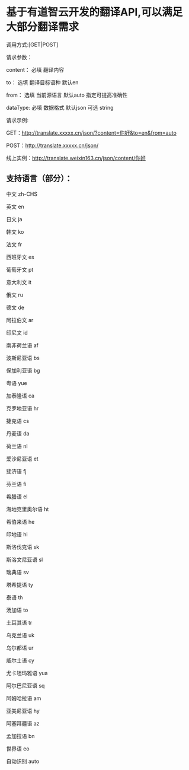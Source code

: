 # 基于有道智云开发的翻译API,可以满足大部分翻译需求
调用方式:[GET|POST]  

请求参数：  

content： 必填 翻译内容  

to： 选填 翻译目标语种 默认en  

from： 选填 当前源语言 默认auto 指定可提高准确性  

dataType: 必填 数据格式 默认json 可选 string  

请求示例:  

GET：http://translate.xxxxx.cn/json/?content=你好&to=en&from=auto  

POST：http://translate.xxxxx.cn/json/  

线上实例：http://translate.weixin163.cn/json/content/你好

## 支持语言（部分）：
中文	zh-CHS  

英文	en  

日文	ja  

韩文	ko  

法文	fr  

西班牙文	es  

葡萄牙文	pt  

意大利文	it  

俄文	ru  

德文	de  

阿拉伯文	ar  

印尼文	id  

南非荷兰语	af  

波斯尼亚语	bs  

保加利亚语	bg  

粤语	yue  

加泰隆语	ca  

克罗地亚语	hr  

捷克语	cs  

丹麦语	da  

荷兰语	nl  

爱沙尼亚语	et  

斐济语	fj  

芬兰语	fi  

希腊语	el  

海地克里奥尔语	ht  

希伯来语	he  

印地语	hi  

斯洛伐克语	sk  

斯洛文尼亚语	sl  

瑞典语	sv  

塔希提语	ty  

泰语	th  

汤加语	to  

土耳其语	tr  

乌克兰语	uk  

乌尔都语	ur  

威尔士语	cy  

尤卡坦玛雅语	yua  

阿尔巴尼亚语	sq  

阿姆哈拉语	am  

亚美尼亚语	hy  

阿塞拜疆语	az  

孟加拉语	bn  

世界语	eo  

自动识别	auto  



